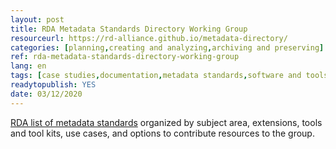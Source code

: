 ```yaml
---
layout: post 
title: RDA Metadata Standards Directory Working Group
resourceurl: https://rd-alliance.github.io/metadata-directory/ 
categories: [planning,creating and analyzing,archiving and preserving]
ref: rda-metadata-standards-directory-working-group
lang: en
tags: [case studies,documentation,metadata standards,software and tools,toolkits]
readytopublish: YES
date: 03/12/2020
---
```

[RDA list of metadata standards](https://rd-alliance.github.io/metadata-directory/) organized by subject area, extensions, tools and tool kits, use cases, and options to contribute resources to the group. 